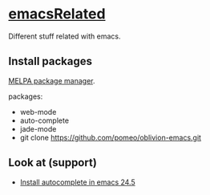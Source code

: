 # [emacsRelated](https://www.gnu.org/software/emacs/)
Different stuff related with emacs.

## Install packages

[MELPA package manager](http://melpa.org/#/getting-started).

packages:
* web-mode
* auto-complete
* jade-mode
* git clone https://github.com/pomeo/oblivion-emacs.git

## Look at (support)

* [Install autocomplete in emacs 24.5](http://allanswershere.com/question/30792332/emacs-melpa-auto-complete-not-working-with-ess-r-15-03)


